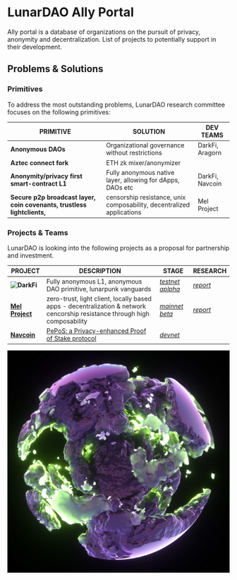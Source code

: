 # LunarDAO Ally Portal

Ally portal is a database of organizations on the pursuit of privacy, anonymity and decentralization. List of projects to potentially support in their development.

## Problems & Solutions

### Primitives 

To address the most outstanding problems, LunarDAO research committee focuses on the following primitives:

| **PRIMITIVE** | **SOLUTION** | **DEV TEAMS** |
| --- | --- | --- |
| **Anonymous DAOs** | Organizational governance without restrictions | DarkFi, Aragorn |
| **Aztec connect fork** | ETH zk mixer/anonymizer | |
| **Anonymity/privacy first smart-contract L1** | Fully anonymous native layer, allowing for dApps, DAOs etc | DarkFi, Navcoin|
| **Secure p2p broadcast layer, coin covenants, trustless lightclients,** | censorship resistance, unix composability, decentralized applications | Mel Project |

### Projects & Teams

LunarDAO is looking into the following projects as a proposal for partnership and investment.

| **PROJECT** | **DESCRIPTION** | **STAGE** | **RESEARCH** |
| --- | --- | --- | --- |
| **![DarkFi](https://dark.fi)** | Fully anonymous L1, anonymous DAO primitive, lunarpunk vanguards | *[testnet aplpha](https://dark.fi/insights/testnet-v1a.html)* | *[report](https://github.com/lunardao/research/blob/master/ally_portal/darkfi.md)* |
| **[Mel Project](https://melproject.org/en/)** | zero-trust, light client, locally based apps - decentralization & network cencorship resistance through high composability | *[mainnet beta](https://docs.melproject.org/developer-guides/run-a-full-node)* | *[report](https://github.com/lunardao/research/blob/master/ally_portal/mel_project.md)* |
| **[Navcoin](https://navcoin.org/)** | [PePoS: a Privacy-enhanced Proof of Stake protocol](https://medium.com/nav-coin/announcing-pepos-a-privacy-enhanced-proof-of-stake-protocol-95c3149e8bd6) | *[devnet](https://github.com/aguycalled/blsct-stake)* |  |

![](https://github.com/lunardao/research/blob/master/pics/f4f819111906135.600a7243caf31.jpg)
